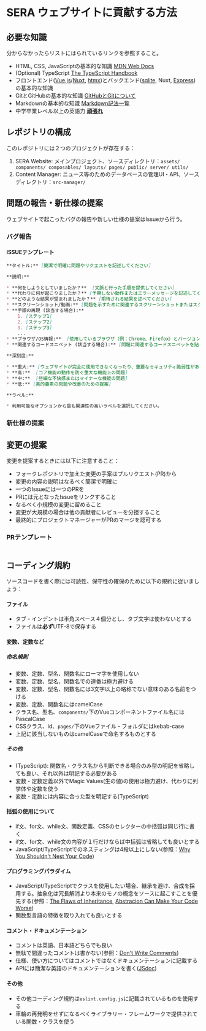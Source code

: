 # SERA ウェブサイトに貢献する方法

## 必要な知識

分からなかったらリストにはられているリンクを参照すること。

* HTML, CSS, JavaScriptの基本的な知識 [MDN Web Docs](https://developer.mozilla.org/ja/docs/Web)
* (Optional) TypeScript [The TypeScript Handbook](https://www.typescriptlang.org/docs/handbook/intro.html)
* フロントエンド([Vue.js](https://ja.vuejs.org/)/[Nuxt](https://nuxt.com), [htmx](https://htmx.org/))とバックエンド([sqlite](https://www.sqlite.org/), Nuxt, [Express](https://expressjs.com/))の基本的な知識
* GitとGitHubの基本的な知識 [GitHubとGitについて](https://docs.github.com/ja/get-started/start-your-journey/about-github-and-git)
* Markdownの基本的な知識 [Markdown記法一覧](https://qiita.com/oreo/items/82183bfbaac69971917f)
* 中学卒業レベル以上の英語力 [**頑張れ**](https://jstc.jma.or.jp/)

## レポジトリの構成

このレポジトリには２つのプロジェクトが存在する：

1. SERA Website: メインプロジェクト、ソースディレクトリ：`assets/ components/ composables/ layouts/ pages/ public/ server/ utils/`
2. Content Manager: ニュース等のためのデータベースの管理UI・API、ソースディレクトリ：`src-manager/`

## 問題の報告・新仕様の提案

ウェブサイトで起こったバグの報告や新しい仕様の提案はIssueから行う。

### バグ報告

#### ISSUEテンプレート

```markdown
**タイトル:** [簡潔で明確に問題やリクエストを記述してください]

**説明:**

* **何をしようとしていましたか？**  [文脈と行った手順を提供してください]
* **代わりに何が起こりましたか？** [予期しない動作またはエラーメッセージを記述してください]
* **どのような結果が望まれましたか？** [期待される結果を述べてください]
* **スクリーンショット/動画:** [問題を示すために関連するスクリーンショットまたはスクリーン録画を含めてください]
* **手順の再現 (該当する場合):**
    1. [ステップ1]
    2. [ステップ2]
    3. [ステップ3]
    ...
* **ブラウザ/OS情報:**  [使用しているブラウザ（例：Chrome、Firefox）とバージョン、およびオペレーティングシステム（例：Windows 10、macOS Big Sur）を指定してください]
* **関連するコードスニペット (該当する場合):** [問題に関連するコードスニペットを貼り付けてください]

**深刻度:**

* **重大:** [ウェブサイトが完全に使用できなくなったり、重要なセキュリティ脆弱性がある場合]
* **高:**  [コア機能の動作を防ぐ重大な機能上の問題]
* **中:**  [些細な不快感またはマイナーな機能の問題]
* **低:** [美的要素の問題や改善のための提案]

**ラベル:**

* 利用可能なオプションから最も関連性の高いラベルを選択してください。
```

### 新仕様の提案

## 変更の提案

変更を提案するときには以下に注意すること：

* フォークレポジトリで加えた変更の手案はプルリクエスト(PR)から
* 変更の内容の説明はなるべく簡潔で明確に
* 一つのIssueには一つのPRを
* PRには元となったIssueをリンクすること
* なるべく小規模の変更に留めること
* 変更が大規模の場合は他の貢献者にレビューを分担すること
* 最終的にプロジェクトマネージャーがPRのマージを認可する

### PRテンプレート

```markdown

```

## コーディング規約

ソースコードを書く際には可読性、保守性の確保のために以下の規約に従いましょう：

#### ファイル

* タブ・インデントは半角スペース４個分とし、タブ文字は使わないとする
* ファイルは**必ず**UTF-8で保存する

#### 変数、定数など

##### 命名規則

* 変数、定数、型名、関数名にローマ字を使用しない
* 変数、定数、型名、関数名での連番は極力避ける
* 変数、定数、型名、関数名には3文字以上の略称でない意味のある名前をつける
* 変数、定数、関数名にはcamelCase
* クラス名、型名、`components/`下のVueコンポーネントファイル名にはPascalCase
* CSSクラス、id、`pages/`下のVueファイル・フォルダにはkebab-case
* 上記に該当しないものはcamelCaseで命名するものとする

##### その他

* (TypeScript): 関数名・クラス名から判断できる場合のみ型の明記を省略しても良い、それ以外は明記する必要がある
* 変数・定数定義以外でMagic Values(生の値)の使用は極力避け、代わりに列挙体や定数を使う
* 変数・定数には内容に合った型を明記する(TypeScript)

#### 括弧の使用について

* if文、for文、while文、関数定義、CSSのセレクターの中括弧は同じ行に書く
* if文、for文、while文の内容が１行だけならば中括弧は省略しても良いとする
* JavaScript/TypeScriptでのネスティングは4段以上にしない(参照：[Why You Shouldn't Nest Your Code](https://www.youtube.com/watch?v=CFRhGnuXG-4))

#### プログラミングパラダイム

* JavaScript/TypeScriptでクラスを使用したい場合、継承を避け、合成を採用する。抽象化は冗長解消より本来のモノの概念をソースに起こすことを優先する(参照：[The Flaws of Inheritance](https://www.youtube.com/watch?v=hxGOiiR9ZKg), [Abstracion Can Make Your Code Worse](https://www.youtube.com/watch?v=rQlMtztiAoA))
* 関数型言語の特徴を取り入れても良いとする

#### コメント・ドキュメンテーション

* コメントは英語、日本語どちらでも良い
* 無駄で間違ったコメントは書かない(参照：[Don't Write Comments](https://www.youtube.com/watch?v=Bf7vDBBOBUA&ab_channel=CodeAesthetic))
* 仕様、使い方についてはコメントではなくドキュメンテーションに記載する
* APIには簡潔な英語のドキュメンテーションを書く([JSdoc](https://www.typescriptlang.org/ja/docs/handbook/jsdoc-supported-types.html))

#### その他

* その他コーディング規約は`eslint.config.js`に記載されているものを使用する
* 車輪の再発明をせずになるべくライブラリー・フレームワークで提供されている関数・クラスを使う
